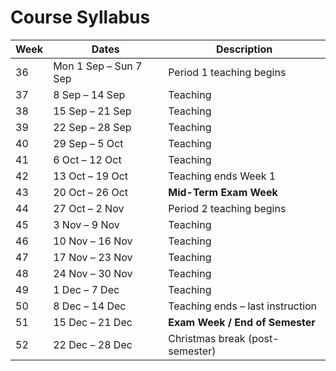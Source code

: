 # Course Syllabus

| Week | Dates                 | Description                      |
| -------- | --------------------- | -------------------------------- |
| 36       | Mon 1 Sep – Sun 7 Sep | Period 1 teaching begins         |
| 37       | 8 Sep – 14 Sep        | Teaching                         |
| 38       | 15 Sep – 21 Sep       | Teaching                         |
| 39       | 22 Sep – 28 Sep       | Teaching                         |
| 40       | 29 Sep – 5 Oct        | Teaching                         |
| 41       | 6 Oct – 12 Oct        | Teaching                         |
| 42       | 13 Oct – 19 Oct       | Teaching ends Week 1             |
| 43       | 20 Oct – 26 Oct       | **Mid-Term Exam Week**           |
| 44       | 27 Oct – 2 Nov        | Period 2 teaching begins         |
| 45       | 3 Nov – 9 Nov         | Teaching                         |
| 46       | 10 Nov – 16 Nov       | Teaching                         |
| 47       | 17 Nov – 23 Nov       | Teaching                         |
| 48       | 24 Nov – 30 Nov       | Teaching                         |
| 49       | 1 Dec – 7 Dec         | Teaching                         |
| 50       | 8 Dec – 14 Dec        | Teaching ends – last instruction |
| 51       | 15 Dec – 21 Dec       | **Exam Week / End of Semester**  |
| 52       | 22 Dec – 28 Dec       | Christmas break (post-semester)  |
